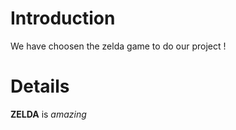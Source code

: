 # Introduction #

We have choosen the zelda game to do our project !

# Details #

**ZELDA** is _amazing_